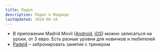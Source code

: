 ```yaml
---
title: Падел
description: Падел в Мадриде
lastUpdated: 2024-06-16
---
```


- В приложении Madrid Movil ([Android](https://play.google.com/store/apps/details?id=es.madrid.SGRSAMVANDCIU&hl=en_US), [iOS](https://apps.apple.com/es/app/madrid-m%C3%B3vil/id1309506191)) можно записаться на уроки, от 3 евро. Есть разные уровни для новичков и любителей
- [Padel4](https://www.padel4.org/) – забронировать занятие с тренером
